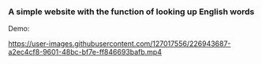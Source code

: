 ### A simple website with the function of looking up English words

Demo:





https://user-images.githubusercontent.com/127017556/226943687-a2ec4cf8-9601-48bc-bf7e-ff846693bafb.mp4

